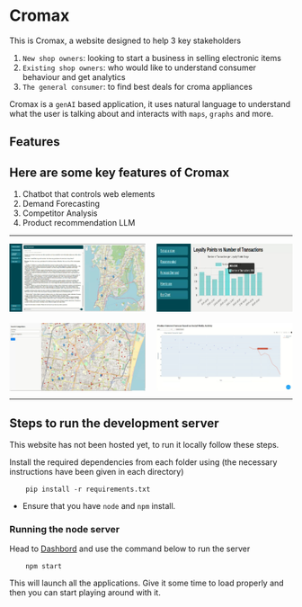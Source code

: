 # Cromax

This is Cromax, a website designed to help 3 key stakeholders

1. `New shop owners`: looking to start a business in selling electronic items
2. `Existing shop owners`: who would like to understand consumer behaviour and get analytics
3. `The general consumer`: to find best deals for croma appliances 

Cromax is a `genAI` based application, it uses natural language to understand what the user is talking about and interacts with `maps`, `graphs` and more.

## Features

Here are some key features of Cromax
---
1. Chatbot that controls web elements
2. Demand Forecasting
3. Competitor Analysis
4. Product recommendation LLM
---

<div style="display: flex; flex-wrap: wrap; justify-content: space-between;">
  <img src="./images/Cromax.jpeg" style="width: 48%; margin-bottom: 10px;" />
  <img src="./images/analytics.jpeg" style="width: 48%; margin-bottom: 10px;" />
  <img src="./images/competitors.jpeg" style="width: 48%; margin-top: 10px;" />
  <img src="./images/demand.jpeg" style="width: 48%; margin-top: 10px;" />
</div>

---

## Steps to run the development server

This website has not been hosted yet, to run it locally follow these steps.

Install the required dependencies from each folder using (the necessary instructions have been given in each directory)

		pip install -r requirements.txt

- Ensure that you have `node` and `npm` install.

### Running the node server

Head to [Dashbord](./dashboard) and use the command below to run the server

		npm start

This will launch all the applications. Give it some time to load properly and then you can start playing around with it.
